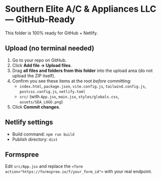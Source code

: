 # Southern Elite A/C & Appliances LLC — GitHub-Ready

This folder is 100% ready for GitHub + Netlify.

## Upload (no terminal needed)
1. Go to your repo on GitHub.
2. Click **Add file → Upload files**.
3. Drag **all files and folders from this folder** into the upload area (do not upload the ZIP itself).
4. Confirm you see these items at the root _before_ committing:
   - `index.html`, `package.json`, `vite.config.js`, `tailwind.config.js`, `postcss.config.js`, `netlify.toml`
   - `src/` (with `App.jsx`, `main.jsx`, `styles/globals.css`, `assets/SEA_LOGO.png`)
5. Click **Commit changes**.

## Netlify settings
- Build command: `npm run build`
- Publish directory: `dist`

## Formspree
Edit `src/App.jsx` and replace the `<form action="https://formspree.io/f/your_form_id">` with your real endpoint.
